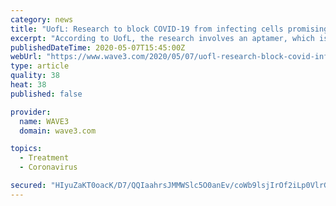 ```yaml
---
category: news
title: "UofL: Research to block COVID-19 from infecting cells promising; UPS contributes $100K to help"
excerpt: "According to UofL, the research involves an aptamer, which is a piece of synthetic DNA and was originally developed as a cancer treatment."
publishedDateTime: 2020-05-07T15:45:00Z
webUrl: "https://www.wave3.com/2020/05/07/uofl-research-block-covid-infecting-cells-promising-ups-contributes-k-help/"
type: article
quality: 38
heat: 38
published: false

provider:
  name: WAVE3
  domain: wave3.com

topics:
  - Treatment
  - Coronavirus

secured: "HIyuZaKT0oacK/D7/QQIaahrsJMMWSlc5O0anEv/coWb9lsjIrOf2iLp0VlrGWZym2slNRgK3DkmTQ5aVuz47nOY2pEyEqgokrPcysdyJR1Y9Xbrf+QSfB8PFJVdXYN6nDu0koniUfJTwIhDNph7MA1KX54nDnnxmwXohs0ZX8+L/WzKNoD24C3C6mXi2RIVNjmwd+a4/JLPuhGXY1Q7PYo4dodMi9wq/12yf58JfEGynY/fmArv92meVVYklXSOOOQYiQJpND3uqXsZ7s5/JXp5ynXF/rf7Xy3RA99J9PgYLCNjQT6Oeuk4prHPv6RCF6eDQ0iTuf5ubqcc6ukEUbvBcyoIsK6rO0V0TtIAqe0AH6kGe7z2pmUUqgcs6CS+UH0PB1g1uJgvyck9dD5dei8KJbRVn4iAj+nydlX96FUWkmnELNr7J8Ro6xkYc1IGpdwgC8tiONtPX9Iv0H0OdHQzuJQBK25H4e6SCoZBrRU=;DFg8ZpZgjZPAjGIb045psg=="
---
```



